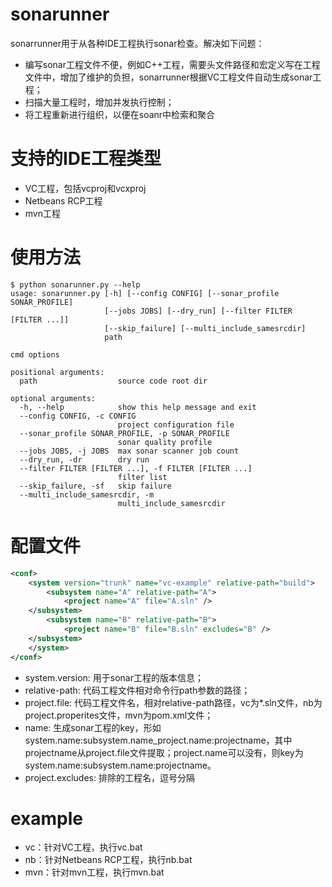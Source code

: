 # sonarunner
sonarrunner用于从各种IDE工程执行sonar检查。解决如下问题：
* 编写sonar工程文件不便，例如C++工程，需要头文件路径和宏定义写在工程文件中，增加了维护的负担，sonarrunner根据VC工程文件自动生成sonar工程；
* 扫描大量工程时，增加并发执行控制；
* 将工程重新进行组织，以便在soanr中检索和聚合

# 支持的IDE工程类型
* VC工程，包括vcproj和vcxproj
* Netbeans RCP工程
* mvn工程

# 使用方法
```
$ python sonarunner.py --help                                                 
usage: sonarunner.py [-h] [--config CONFIG] [--sonar_profile SONAR_PROFILE]   
                     [--jobs JOBS] [--dry_run] [--filter FILTER [FILTER ...]] 
                     [--skip_failure] [--multi_include_samesrcdir]            
                     path                                                     
                                                                              
cmd options                                                                   
                                                                              
positional arguments:                                                         
  path                  source code root dir                                  
                                                                              
optional arguments:                                                           
  -h, --help            show this help message and exit                       
  --config CONFIG, -c CONFIG                                                  
                        project configuration file                            
  --sonar_profile SONAR_PROFILE, -p SONAR_PROFILE                             
                        sonar quality profile                                 
  --jobs JOBS, -j JOBS  max sonar scanner job count                           
  --dry_run, -dr        dry run                                               
  --filter FILTER [FILTER ...], -f FILTER [FILTER ...]                        
                        filter list                                           
  --skip_failure, -sf   skip failure                                          
  --multi_include_samesrcdir, -m                                              
                        multi_include_samesrcdir                                                                   
```

# 配置文件
```xml
<conf>
	<system version="trunk" name="vc-example" relative-path="build">
		<subsystem name="A" relative-path="A">
            <project name="A" file="A.sln" />
    </subsystem>
		<subsystem name="B" relative-path="B">
            <project name="B" file="B.sln" excludes="B" />
    </subsystem>        
	</system>   
</conf> 
```
* system.version: 用于sonar工程的版本信息；
* relative-path: 代码工程文件相对命令行path参数的路径；
* project.file: 代码工程文件名，相对relative-path路径，vc为*.sln文件，nb为project.properites文件，mvn为pom.xml文件；
* name: 生成sonar工程的key，形如system.name:subsystem.name_project.name:projectname，其中projectname从project.file文件提取；project.name可以没有，则key为system.name:subsystem.name:projectname。
* project.excludes: 排除的工程名，逗号分隔

# example
* vc：针对VC工程，执行vc.bat
* nb：针对Netbeans RCP工程，执行nb.bat
* mvn：针对mvn工程，执行mvn.bat
